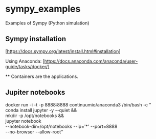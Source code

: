# sympy_examples

Examples of Sympy (Python simulation)

## Sympy installation

[https://docs.sympy.org/latest/install.html#installation]

Using Anaconda: [https://docs.anaconda.com/anaconda/user-guide/tasks/docker/]

** Containers are the applications.

## Jupiter notebooks

docker run -i -t -p 8888:8888 continuumio/anaconda3 /bin/bash -c "\
    conda install jupyter -y --quiet && \
    mkdir -p /opt/notebooks && \
    jupyter notebook \
    --notebook-dir=/opt/notebooks --ip='*' --port=8888 \
    --no-browser --allow-root"